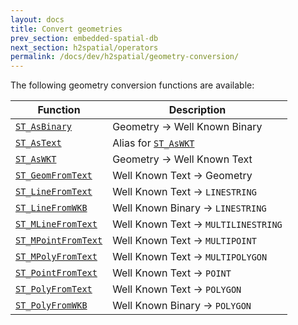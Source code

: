 ```yaml
---
layout: docs
title: Convert geometries
prev_section: embedded-spatial-db
next_section: h2spatial/operators
permalink: /docs/dev/h2spatial/geometry-conversion/
---
```


The following geometry conversion functions are available:

| Function | Description |
| - | - |
| [`ST_AsBinary`](../../ST_AsBinary) | Geometry &rarr; Well Known Binary |
| [`ST_AsText`](../../ST_AsText) | Alias for [`ST_AsWKT`](../../ST_AsWKT) |
| [`ST_AsWKT`](../../ST_AsWKT) | Geometry &rarr; Well Known Text |
| [`ST_GeomFromText`](../../ST_GeomFromText) | Well Known Text &rarr; Geometry |
| [`ST_LineFromText`](../../ST_LineFromText) | Well Known Text &rarr; `LINESTRING` |
| [`ST_LineFromWKB`](../../ST_LineFromWKB) | Well Known Binary &rarr; `LINESTRING` |
| [`ST_MLineFromText`](../../ST_MLineFromText) | Well Known Text &rarr; `MULTILINESTRING` |
| [`ST_MPointFromText`](../../ST_MPointFromText) | Well Known Text &rarr; `MULTIPOINT` |
| [`ST_MPolyFromText`](../../ST_MPolyFromText) | Well Known Text &rarr; `MULTIPOLYGON` |
| [`ST_PointFromText`](../../ST_PointFromText) | Well Known Text &rarr; `POINT` |
| [`ST_PolyFromText`](../../ST_PolyFromText) | Well Known Text &rarr; `POLYGON` |
| [`ST_PolyFromWKB`](../../ST_PolyFromWKB) | Well Known Binary &rarr; `POLYGON` |

